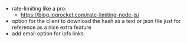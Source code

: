 - rate-limiting like a pro:
  - https://blog.logrocket.com/rate-limiting-node-js/
- option for the client to download the hash as a text or json file just for reference as a nice extra feature
- add email option for ipfs links